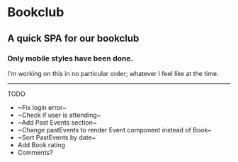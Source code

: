 # Bookclub

## A quick SPA for our bookclub

### Only mobile styles have been done.

I'm working on this in no particular order; whatever I feel like at the time.

---

TODO

- ~Fix login error~
- ~Check if user is attending~
- ~Add Past Events section~
- ~Change pastEvents to render Event component instead of Book~
- ~Sort PastEvents by date~
- Add Book rating
- Comments?